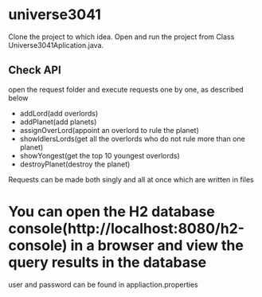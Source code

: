 # universe3041
Clone the project to which idea. Open and run the project from Class Universe3041Aplication.java.
## Check API
open the request folder and execute requests one by one, as described below
* addLord(add overlords)
* addPlanet(add planets)
* assignOverLord(appoint an overlord to rule the planet)
* showIdlersLords(get all the overlords who do not rule more than one planet)
* showYongest(get the top 10 youngest overlords)
* destroyPlanet(destroy the planet)

Requests can be made both singly and all at once which are written in files

# You can open the H2 database console(http://localhost:8080/h2-console) in a browser and view the query results in the database
user and password can be found in appliaction.properties

